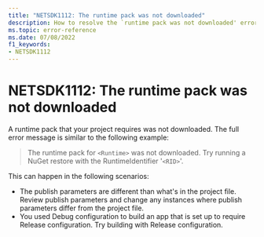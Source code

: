 ```yaml
---
title: "NETSDK1112: The runtime pack was not downloaded"
description: How to resolve the `runtime pack was not downloaded' error message.
ms.topic: error-reference
ms.date: 07/08/2022
f1_keywords:
- NETSDK1112
---
```

# NETSDK1112: The runtime pack was not downloaded

A runtime pack that your project requires was not downloaded. The full error message is similar to the following example:

> The runtime pack for `<Runtime>` was not downloaded. Try running a NuGet restore with the RuntimeIdentifier '`<RID>`'.

This can happen in the following scenarios:

* The publish parameters are different than what's in the project file. Review publish parameters and change any instances where publish parameters differ from the project file.
* You used Debug configuration to build an app that is set up to require Release configuration. Try building with Release configuration.
